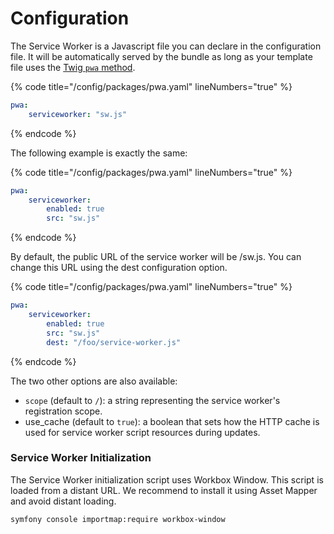 # Configuration

The Service Worker is a Javascript file you can declare in the configuration file. It will be automatically served by the bundle as long as your template file uses the [Twig `pwa` method](../installation.md).

{% code title="/config/packages/pwa.yaml" lineNumbers="true" %}
```yaml
pwa:
    serviceworker: "sw.js"
```
{% endcode %}

The following example is exactly the same:

{% code title="/config/packages/pwa.yaml" lineNumbers="true" %}
```yaml
pwa:
    serviceworker:
        enabled: true
        src: "sw.js"
```
{% endcode %}

By default, the public URL of the service worker will be /sw.js. You can change this URL using the dest configuration option.

{% code title="/config/packages/pwa.yaml" lineNumbers="true" %}
```yaml
pwa:
    serviceworker:
        enabled: true
        src: "sw.js"
        dest: "/foo/service-worker.js"
```
{% endcode %}

The two other options are also available:

* `scope` (default to `/`): a string representing the service worker's registration scope.
* use\_cache (default to `true`): a boolean that sets how the HTTP cache is used for service worker script resources during updates.

### Service Worker Initialization

The Service Worker initialization script uses Workbox Window. This script is loaded from a distant URL. We recommend to install it using Asset Mapper and avoid distant loading.

```sh
symfony console importmap:require workbox-window
```
